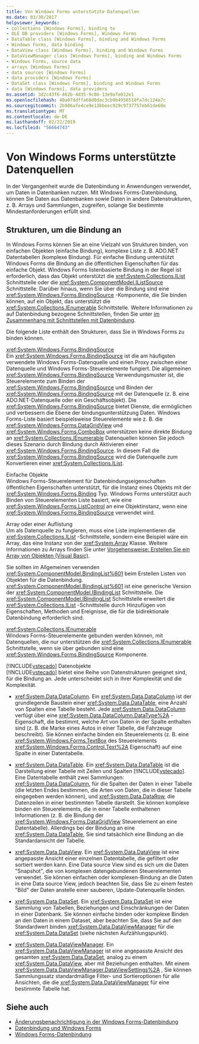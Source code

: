 ```yaml
---
title: Von Windows Forms unterstützte Datenquellen
ms.date: 03/30/2017
helpviewer_keywords:
- collections [Windows Forms], binding to
- OLE DB providers [Windows Forms], Windows Forms
- DataTable class [Windows Forms], binding and Windows Forms
- Windows Forms, data binding
- DataView class [Windows Forms], binding and Windows Forms
- DataViewManager class [Windows Forms], binding and Windows Forms
- Windows Forms, source data
- arrays [Windows Forms]
- data sources [Windows Forms]
- data providers [Windows Forms]
- DataSet class [Windows Forms], binding and Windows Forms
- data [Windows Forms], data providers
ms.assetid: 3d2c43f6-462b-4d35-9c86-13e9afe012e1
ms.openlocfilehash: 40a07ddffa68d0dac3cb9b4956510fa7dc124a7c
ms.sourcegitcommit: 2b986afe4ce9e13bbeec929c9737757eb61de60e
ms.translationtype: MT
ms.contentlocale: de-DE
ms.lasthandoff: 02/22/2019
ms.locfileid: "56664743"
---
```

# <a name="data-sources-supported-by-windows-forms"></a>Von Windows Forms unterstützte Datenquellen
In der Vergangenheit wurde die Datenbindung in Anwendungen verwendet, um Daten in Datenbanken nutzen. Mit Windows Forms-Datenbindung, können Sie Daten aus Datenbanken sowie Daten in andere Datenstrukturen, z. B. Arrays und Sammlungen, zugreifen, solange Sie bestimmte Mindestanforderungen erfüllt sind.  
  
## <a name="structures-to-bind-to"></a>Strukturen, um die Bindung an  
 In Windows Forms können Sie an eine Vielzahl von Strukturen binden, von einfachen Objekten (einfache Bindung), komplexe Liste z. B. ADO.NET Datentabellen (komplexe Bindung). Für einfache Bindung unterstützt Windows Forms die Bindung an die öffentlichen Eigenschaften für das einfache Objekt. Windows Forms listenbasierte Bindung in der Regel ist erforderlich, dass das Objekt unterstützt die <xref:System.Collections.IList> Schnittstelle oder die <xref:System.ComponentModel.IListSource> Schnittstelle. Darüber hinaus, wenn Sie über die Bindung sind eine <xref:System.Windows.Forms.BindingSource> -Komponente, die Sie binden können, auf ein Objekt, das unterstützt die <xref:System.Collections.IEnumerable> Schnittstelle. Weitere Informationen zu auf Datenbindung bezogene Schnittstellen, finden Sie unter [im Zusammenhang mit Schnittstellen mit Datenbindung](../../../docs/framework/winforms/interfaces-related-to-data-binding.md).  
  
 Die folgende Liste enthält den Strukturen, dass Sie in Windows Forms zu binden können.  
  
 <xref:System.Windows.Forms.BindingSource>  
 Ein <xref:System.Windows.Forms.BindingSource> ist die am häufigsten verwendete Windows Forms-Datenquelle und einen Proxy zwischen einer Datenquelle und Windows Forms-Steuerelemente fungiert. Die allgemeinen <xref:System.Windows.Forms.BindingSource> Verwendungsmuster ist, die Steuerelemente zum Binden der <xref:System.Windows.Forms.BindingSource> und Binden der <xref:System.Windows.Forms.BindingSource> mit der Datenquelle (z. B. eine ADO.NET-Datenquelle oder ein Geschäftsobjekt). Die <xref:System.Windows.Forms.BindingSource> bietet Dienste, die ermöglichen und verbessern die Ebene der bindungsunterstützung Daten. Windows Forms-Liste basiert beispielsweise Steuerelemente wie z. B. die <xref:System.Windows.Forms.DataGridView> und <xref:System.Windows.Forms.ComboBox> unterstützen keine direkte Bindung an <xref:System.Collections.IEnumerable> Datenquellen können Sie jedoch dieses Szenario durch Bindung durch Aktivieren einer <xref:System.Windows.Forms.BindingSource>. In diesem Fall die <xref:System.Windows.Forms.BindingSource> wird die Datenquelle zum Konvertieren einer <xref:System.Collections.IList>.  
  
 Einfache Objekte  
 Windows Forms-Steuerelement für Datenbindungseigenschaften öffentlichen Eigenschaften unterstützt, für die Instanz eines Objekts mit der <xref:System.Windows.Forms.Binding> Typ. Windows Forms unterstützt auch Binden von Steuerelementen Liste basiert, wie eine <xref:System.Windows.Forms.ListControl> an eine Objektinstanz, wenn eine <xref:System.Windows.Forms.BindingSource> verwendet wird.  
  
 Array oder einer Auflistung  
 Um als Datenquelle zu fungieren, muss eine Liste implementieren die <xref:System.Collections.IList> -Schnittstelle, sondern eine Beispiel wäre ein Array, das eine Instanz von der <xref:System.Array> Klasse. Weitere Informationen zu Arrays finden Sie unter [Vorgehensweise: Erstellen Sie ein Array von Objekten (Visual Basic)](https://docs.microsoft.com/previous-versions/visualstudio/visual-studio-2010/487y7874(v=vs.100)).  
  
 Sie sollten im Allgemeinen verwenden <xref:System.ComponentModel.BindingList%601> beim Erstellen Listen von Objekten für die Datenbindung. <xref:System.ComponentModel.BindingList%601> ist eine generische Version der <xref:System.ComponentModel.IBindingList> Schnittstelle. Die <xref:System.ComponentModel.IBindingList> Schnittstelle erweitert die <xref:System.Collections.IList> -Schnittstelle durch Hinzufügen von Eigenschaften, Methoden und Ereignisse, die für die bidirektionale Datenbindung erforderlich sind.  
  
 <xref:System.Collections.IEnumerable>  
 Windows Forms-Steuerelemente gebunden werden können, mit Datenquellen, die nur unterstützen die <xref:System.Collections.IEnumerable> Schnittstelle, wenn sie über gebunden sind eine <xref:System.Windows.Forms.BindingSource> Komponente.  
  
 [!INCLUDE[vstecado](../../../includes/vstecado-md.md)] Datenobjekte  
 [!INCLUDE[vstecado](../../../includes/vstecado-md.md)] bietet eine Reihe von Datenstrukturen geeignet sind, für die Bindung an. Jede unterscheidet sich in ihrer Komplexität und die Komplexität.  
  
-   <xref:System.Data.DataColumn>. Ein <xref:System.Data.DataColumn> ist der grundlegende Baustein einer <xref:System.Data.DataTable>, eine Anzahl von Spalten eine Tabelle besteht. Jede <xref:System.Data.DataColumn> verfügt über eine <xref:System.Data.DataColumn.DataType%2A> -Eigenschaft, die bestimmt, welche Art von Daten in der Spalte enthalten sind (z. B. die Marke eines Autos in einer Tabelle, die Fahrzeuge beschreibt). Sie können einfache binden ein Steuerelements (z. B. eine <xref:System.Windows.Forms.TextBox> des Steuerelements <xref:System.Windows.Forms.Control.Text%2A> Eigenschaft) auf eine Spalte in einer Datentabelle.  
  
-   <xref:System.Data.DataTable>. Ein <xref:System.Data.DataTable> ist die Darstellung einer Tabelle mit Zeilen und Spalten [!INCLUDE[vstecado](../../../includes/vstecado-md.md)]. Eine Datentabelle enthält zwei Sammlungen: <xref:System.Data.DataColumn>, für die Spalten der Daten in einer Tabelle (die letzten Endes bestimmen, die Arten von Daten, die in dieser Tabelle eingegeben werden können), und <xref:System.Data.DataRow>, die Datenzeilen in einer bestimmten Tabelle darstellt. Sie können komplexe binden ein Steuerelements, die in einer Tabelle enthaltenen Informationen (z. B. die Bindung der <xref:System.Windows.Forms.DataGridView> Steuerelement an eine Datentabelle). Allerdings bei der Bindung an eine <xref:System.Data.DataTable>, Sie sind tatsächlich eine Bindung an die Standardansicht der Tabelle.  
  
-   <xref:System.Data.DataView>. Ein <xref:System.Data.DataView> ist eine angepasste Ansicht einer einzelnen Datentabelle, die gefiltert oder sortiert werden kann. Eine Data source View sind es sich um die Daten "Snapshot", die von komplexen datengebundenen Steuerelementen verwendet. Sie können einfachen oder komplexen-Bindung an die Daten in eine Data source View, jedoch beachten Sie, dass Sie zu einem festen "Bild" der Daten anstelle einer sauberen, Update-Datenquelle binden.  
  
-   <xref:System.Data.DataSet>. Ein <xref:System.Data.DataSet> ist eine Sammlung von Tabellen, Beziehungen und Einschränkungen der Daten in einer Datenbank. Sie können einfache binden oder komplexe Binden an den Daten in einem Dataset, aber beachten Sie, dass Sie auf den Standardwert binden <xref:System.Data.DataViewManager> für die <xref:System.Data.DataSet> (siehe nächsten Aufzählungspunkt).  
  
-   <xref:System.Data.DataViewManager>. Ein <xref:System.Data.DataViewManager> ist eine angepasste Ansicht des gesamten <xref:System.Data.DataSet>, analog zu einem <xref:System.Data.DataView>, aber mit Beziehungen enthalten. Mit einem <xref:System.Data.DataViewManager.DataViewSettings%2A> , Sie können Sammlungssatz standardmäßige Filter- und Sortieroptionen für alle Ansichten, die die <xref:System.Data.DataViewManager> für eine bestimmte Tabelle hat.  
  
## <a name="see-also"></a>Siehe auch
- [Änderungsbenachrichtigung in der Windows Forms-Datenbindung](../../../docs/framework/winforms/change-notification-in-windows-forms-data-binding.md)
- [Datenbindung und Windows Forms](../../../docs/framework/winforms/data-binding-and-windows-forms.md)
- [Windows Forms-Datenbindung](../../../docs/framework/winforms/windows-forms-data-binding.md)
